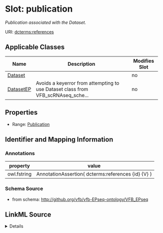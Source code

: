 

# Slot: publication


_Publication associated with the Dataset._



URI: [dcterms:references](http://purl.org/dc/terms/references)



<!-- no inheritance hierarchy -->





## Applicable Classes

| Name | Description | Modifies Slot |
| --- | --- | --- |
| [Dataset](Dataset.md) |  |  no  |
| [DatasetEP](DatasetEP.md) | Avoids a keyerror from attempting to use Dataset class from VFB_scRNAseq_sche... |  no  |







## Properties

* Range: [Publication](Publication.md)





## Identifier and Mapping Information





### Annotations

| property | value |
| --- | --- |
| owl.fstring | AnnotationAssertion( dcterms:references {id} {V} ) |



### Schema Source


* from schema: http://github.org/vfb/vfb-EPseq-ontology/VFB_EPseq




## LinkML Source

<details>
```yaml
name: publication
annotations:
  owl.fstring:
    tag: owl.fstring
    value: AnnotationAssertion( dcterms:references {id} {V} )
description: Publication associated with the Dataset.
from_schema: http://github.org/vfb/vfb-EPseq-ontology/VFB_EPseq
rank: 1000
slot_uri: dcterms:references
alias: publication
owner: Dataset
domain_of:
- Dataset
range: Publication

```
</details>
